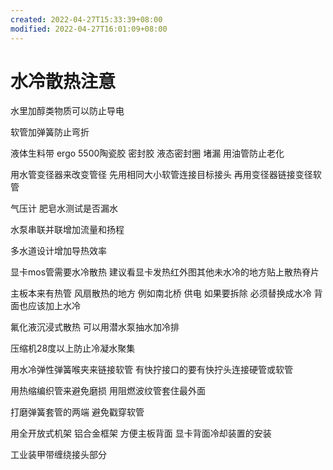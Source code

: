 ```yaml
---
created: 2022-04-27T15:33:39+08:00
modified: 2022-04-27T16:01:09+08:00
---
```


# 水冷散热注意

水里加醇类物质可以防止导电

软管加弹簧防止弯折

液体生料带 ergo 5500陶瓷胶 密封胶 液态密封圈 堵漏 用油管防止老化

用水管变径器来改变管径 先用相同大小软管连接目标接头 再用变径器链接变径软管

气压计 肥皂水测试是否漏水

水泵串联并联增加流量和扬程

多水道设计增加导热效率

显卡mos管需要水冷散热 建议看显卡发热红外图其他未水冷的地方贴上散热脊片

主板本来有热管 风扇散热的地方 例如南北桥 供电 如果要拆除 必须替换成水冷 背面也应该加上水冷

氟化液沉浸式散热 可以用潜水泵抽水加冷排

压缩机28度以上防止冷凝水聚集

用水冷弹性弹簧喉夹来链接软管 有快拧接口的要有快拧头连接硬管或软管

用热缩编织管来避免磨损 用阻燃波纹管套住最外面

打磨弹簧套管的两端 避免戳穿软管

用全开放式机架 铝合金框架 方便主板背面 显卡背面冷却装置的安装

工业装甲带缠绕接头部分
